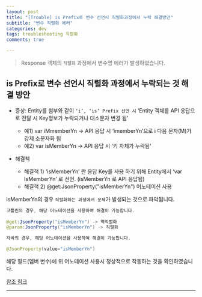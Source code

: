 ```yaml
---  
layout: post  
title: "[Trouble] is Prefix로 변수 선언시 직렬화과정에서 누락 해결방안"  
subtitle: "변수 직렬화 에러"  
categories: dev
tags: troubleshooting 직렬화
comments: true  

---
```

> Response 객체의 `직렬화` 과정에서 변수명 에러가 발생하였습니다.

## is Prefix로 변수 선언시 직렬화 과정에서 누락되는 것 해결 방안  


- 증상: Entity를 첨부와 같이 `‘i’, ‘is’ Prefix 선언 시` ‘Entity 객체를 API 응답으로 전달 시 Key정보가 누락되거나 대소문자 변경 됨’
  
    * 예1) var iMmemberYn -> API 응답 시 ‘imemberYn’으로 i 다음 문자(M)가 강제 소문자화 됨
    * 예2) var isMemberYn -> API 응답 시 ‘키 자체가 누락됨’

- 해결책
    * 해결책 1) ‘isMemberYn’ 란 응답 Key를 사용 하기 위해 Entity에서 ‘var IsMemberYn’ 로 선언. (isMemberYn 로 API 응답됨)
    * 해결책 2) @get:JsonProperty("isMemberYn") 어노테이션 사용


 isMemberYn의 경우 `직렬화하는 과정에서 문제`가 발생되는 것으로 파악됩니다.


```java
코틀린의 경우, 해당 어노테이션을 사용하여 해결이 가능합니다.
  
@get:JsonProperty("isMemberYn") -> 역직렬화  
@param:JsonProperty("isMemberYn") -> 직렬화

```

```java
자바의 경우, 해당 어노테이션을 사용하여 해결이 가능합니다.

@JsonProperty(value="isMemberYn")  

```

해당 필드(멤버 변수)에 위 어노테이션 사용시 정상적으로 작동하는 것을 확인하였습니다.

[참조 링크](https://stackoverflow.com/questions/32270422/jackson-renames-primitive-boolean-field-by-removing-is)



---